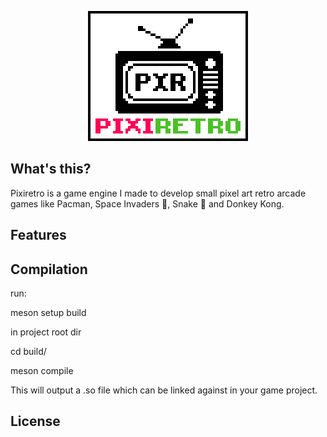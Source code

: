 
<p align="center">
  <img src="img/pixiretro_logo.png" atl="pixiretro_engine_logo">
</p>

## What's this?

Pixiretro is a game engine I made to develop small pixel art retro arcade games like Pacman, Space Invaders :space_invader:, Snake :snake: and Donkey Kong.

## Features

## Compilation

run:

meson setup build

in project root dir

cd build/

meson compile

This will output a .so file which can be linked against in your game project.

## License
